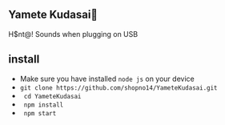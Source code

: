 ## Yamete Kudasai🥵

H$nt@! Sounds when plugging on USB
## install
* Make sure you have installed `node js` on your device 
* `git clone https://github.com/shopno14/YameteKudasai.git`
* ` cd YameteKudasai`
*  ` npm install`
* ` npm start`